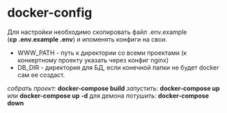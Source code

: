 # docker-config

Для настройки необходимо скопировать файл .env.example  
(**cp .env.example .env**) и ипоменять конфиги на свои.
- WWW_PATH - путь к директории со всеми проектами (к конкертному проекту указать через конфиг nginx)
- DB_DIR - директория для БД, если конечной папки не будет docker сам ее создаст.

_собрать проект:_ **docker-compose build**
_запустить:_ **docker-compose up** или **docker-compose up -d** для демона
_потушить:_ **docker-compose down**
